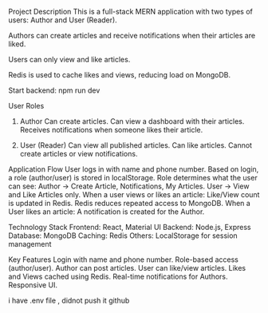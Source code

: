  Project Description
This is a full-stack MERN application with two types of users: Author and User (Reader).

Authors can create articles and receive notifications when their articles are liked.

Users can only view and like articles.

Redis is used to cache likes and views, reducing load on MongoDB.




Start backend:
npm run dev




User Roles
1. Author
Can create articles.
Can view a dashboard with their articles.
Receives notifications when someone likes their article.


2. User (Reader)
Can view all published articles.
Can like articles.
Cannot create articles or view notifications.


 Application Flow
User logs in with name and phone number.
Based on login, a role (author/user) is stored in localStorage.
Role determines what the user can see:
Author → Create Article, Notifications, My Articles.
User → View and Like Articles only.
When a user views or likes an article:
Like/View count is updated in Redis.
Redis reduces repeated access to MongoDB.
When a User likes an article:
A notification is created for the Author.

 Technology Stack
Frontend: React, Material UI
Backend: Node.js, Express
Database: MongoDB
Caching: Redis
Others: LocalStorage for session management


Key Features
Login with name and phone number.
Role-based access (author/user).
Author can post articles.
User can like/view articles.
Likes and Views cached using Redis.
Real-time notifications for Authors.
Responsive UI.


i have .env file , didnot push it github
